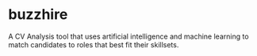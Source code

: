 # buzzhire
A CV Analysis tool that uses artificial intelligence and machine learning to match candidates to roles that best fit their skillsets.
